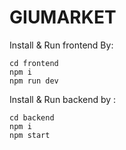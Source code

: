 # GIUMARKET
Install & Run frontend By:
```
cd frontend
npm i
npm run dev
```

Install & Run backend by :
```
cd backend
npm i
npm start
```
